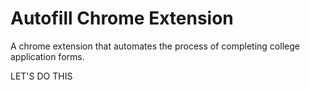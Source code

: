 # Autofill Chrome Extension #

A chrome extension that automates the process of completing college application forms.

LET'S DO THIS
